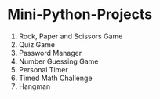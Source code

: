 # Mini-Python-Projects

1) Rock, Paper and Scissors Game
2) Quiz Game
3) Password Manager
4) Number Guessing Game
5) Personal Timer
6) Timed Math Challenge
7) Hangman
